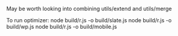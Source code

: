 May be worth looking into combining utils/extend and utils/merge

To run optimizer:
    node build/r.js -o build/slate.js
    node build/r.js -o build/wp.js
    node build/r.js -o build/mobile.js